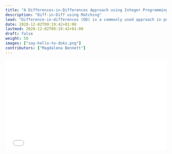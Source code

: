 ```yaml
---
title: "A Differences-in-Differences Approach using Integer Programming \U0001f615"
description: "Diff-in-Diff using Matching"
lead: "Difference-in-differences (DD) is a commonly used approach in policy evaluation for identifying the impact of an intervention or treatment. Under a parallel trend assumption, we can recover a causal effect by comparing the difference in outcomes between a treatment and a control group, both before and after an intervention was set in place. However, time-varying confounders often break the identifying assumption, biasing our estimates. In this paper, I identify the different contexts in which matching can help reduce such biases, and show how balancing covariates directly can yield better results for solving these issues and bound causal estimates. I also show how this method can be applied both for panel and repeated cross-sectional data. I illustrate these results with simulations and a case study of the impact of a new voucher scheme on socioeconomic segregation in Chile."
date: 2020-12-02T09:19:42+01:00
lastmod: 2020-12-02T09:19:42+01:00
draft: false
weight: 50
images: ["say-hello-to-doks.png"]
contributors: ["Magdalena Bennett"]
---
```


<style>
.resp-container {
    position: relative;
    overflow: hidden;
    padding-top: 56.25%;
}

.testiframe {
    position: absolute;
    top: 0;
    left: 0;
    width: 100%;
    height: 100%;
    border: 0;
}
</style>

<div class="resp-container">
    <iframe class="testiframe" src="/bb_20201202/mbennett_did.html">
      Oops! Your browser doesn't suppor this.
    </iframe>
</div>